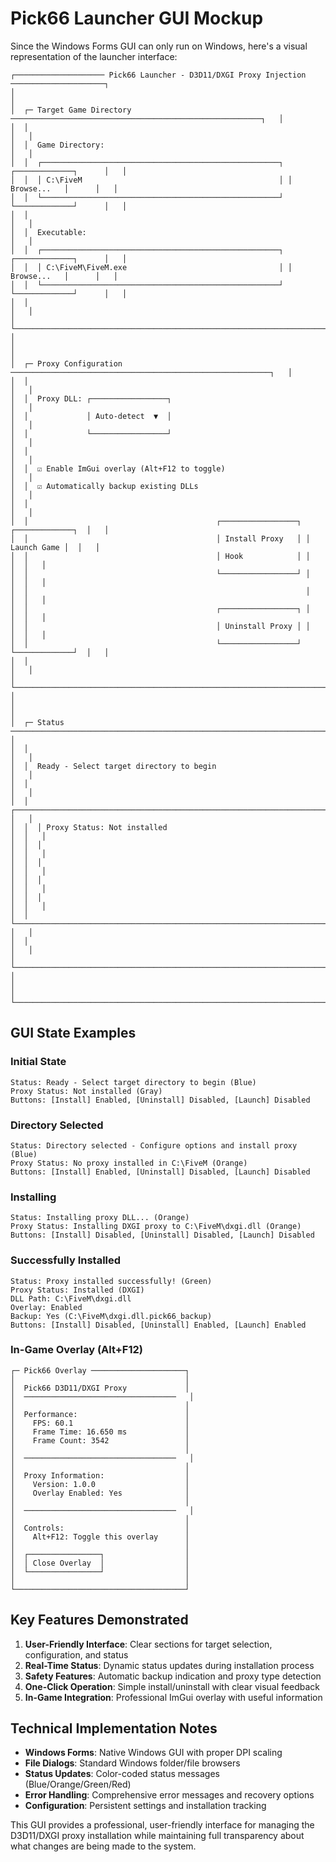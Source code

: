 # Pick66 Launcher GUI Mockup

Since the Windows Forms GUI can only run on Windows, here's a visual representation of the launcher interface:

```
┌──────────────────── Pick66 Launcher - D3D11/DXGI Proxy Injection ─────────────────────┐
│                                                                                        │
│  ┌─ Target Game Directory ────────────────────────────────────────────────────────┐   │
│  │                                                                                 │   │
│  │  Game Directory:                                                                │   │
│  │  ┌─────────────────────────────────────────────────────┐ ┌─────────────┐      │   │
│  │  │ C:\FiveM                                            │ │ Browse...   │      │   │
│  │  └─────────────────────────────────────────────────────┘ └─────────────┘      │   │
│  │                                                                                 │   │
│  │  Executable:                                                                    │   │
│  │  ┌─────────────────────────────────────────────────────┐ ┌─────────────┐      │   │
│  │  │ C:\FiveM\FiveM.exe                                  │ │ Browse...   │      │   │
│  │  └─────────────────────────────────────────────────────┘ └─────────────┘      │   │
│  │                                                                                 │   │
│  └─────────────────────────────────────────────────────────────────────────────────┘   │
│                                                                                        │
│  ┌─ Proxy Configuration ──────────────────────────────────────────────────────────┐   │
│  │                                                                                 │   │
│  │  Proxy DLL: ┌─────────────────┐                                                │   │
│  │             │ Auto-detect  ▼  │                                                │   │
│  │             └─────────────────┘                                                │   │
│  │                                                                                 │   │
│  │  ☑ Enable ImGui overlay (Alt+F12 to toggle)                                   │   │
│  │  ☑ Automatically backup existing DLLs                                         │   │
│  │                                                                                 │   │
│  │                                          ┌─────────────────┐ ┌─────────────┐  │   │
│  │                                          │ Install Proxy   │ │ Launch Game │  │   │
│  │                                          │ Hook            │ │             │  │   │
│  │                                          └─────────────────┘ │             │  │   │
│  │                                                              │             │  │   │
│  │                                          ┌─────────────────┐ │             │  │   │
│  │                                          │ Uninstall Proxy │ │             │  │   │
│  │                                          └─────────────────┘ └─────────────┘  │   │
│  │                                                                                 │   │
│  └─────────────────────────────────────────────────────────────────────────────────┘   │
│                                                                                        │
│  ┌─ Status ───────────────────────────────────────────────────────────────────────┐   │
│  │                                                                                 │   │
│  │  Ready - Select target directory to begin                                      │   │
│  │                                                                                 │   │
│  │  ┌─────────────────────────────────────────────────────────────────────────┐  │   │
│  │  │ Proxy Status: Not installed                                             │  │   │
│  │  │                                                                         │  │   │
│  │  │                                                                         │  │   │
│  │  │                                                                         │  │   │
│  │  │                                                                         │  │   │
│  │  └─────────────────────────────────────────────────────────────────────────┘  │   │
│  │                                                                                 │   │
│  └─────────────────────────────────────────────────────────────────────────────────┘   │
│                                                                                        │
└────────────────────────────────────────────────────────────────────────────────────────┘
```

## GUI State Examples

### Initial State
```
Status: Ready - Select target directory to begin (Blue)
Proxy Status: Not installed (Gray)
Buttons: [Install] Enabled, [Uninstall] Disabled, [Launch] Disabled
```

### Directory Selected
```
Status: Directory selected - Configure options and install proxy (Blue)
Proxy Status: No proxy installed in C:\FiveM (Orange)
Buttons: [Install] Enabled, [Uninstall] Disabled, [Launch] Disabled
```

### Installing
```
Status: Installing proxy DLL... (Orange)
Proxy Status: Installing DXGI proxy to C:\FiveM\dxgi.dll (Orange)
Buttons: [Install] Disabled, [Uninstall] Disabled, [Launch] Disabled
```

### Successfully Installed
```
Status: Proxy installed successfully! (Green)
Proxy Status: Installed (DXGI)
DLL Path: C:\FiveM\dxgi.dll
Overlay: Enabled
Backup: Yes (C:\FiveM\dxgi.dll.pick66_backup)
Buttons: [Install] Disabled, [Uninstall] Enabled, [Launch] Enabled
```

### In-Game Overlay (Alt+F12)
```
┌─ Pick66 Overlay ─────────────────────┐
│                                      │
│  Pick66 D3D11/DXGI Proxy             │
│  ──────────────────────────────────   │
│                                      │
│  Performance:                        │
│    FPS: 60.1                         │
│    Frame Time: 16.650 ms             │
│    Frame Count: 3542                 │
│                                      │
│  ──────────────────────────────────   │
│                                      │
│  Proxy Information:                  │
│    Version: 1.0.0                    │
│    Overlay Enabled: Yes              │
│                                      │
│  ──────────────────────────────────   │
│                                      │
│  Controls:                           │
│    Alt+F12: Toggle this overlay      │
│                                      │
│  ┌────────────────┐                  │
│  │ Close Overlay  │                  │
│  └────────────────┘                  │
│                                      │
└──────────────────────────────────────┘
```

## Key Features Demonstrated

1. **User-Friendly Interface**: Clear sections for target selection, configuration, and status
2. **Real-Time Status**: Dynamic status updates during installation process  
3. **Safety Features**: Automatic backup indication and proxy type detection
4. **One-Click Operation**: Simple install/uninstall with clear visual feedback
5. **In-Game Integration**: Professional ImGui overlay with useful information

## Technical Implementation Notes

- **Windows Forms**: Native Windows GUI with proper DPI scaling
- **File Dialogs**: Standard Windows folder/file browsers
- **Status Updates**: Color-coded status messages (Blue/Orange/Green/Red)
- **Error Handling**: Comprehensive error messages and recovery options
- **Configuration**: Persistent settings and installation tracking

This GUI provides a professional, user-friendly interface for managing the D3D11/DXGI proxy installation while maintaining full transparency about what changes are being made to the system.